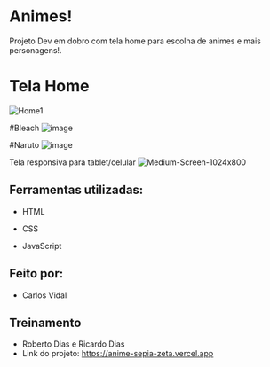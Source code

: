 # Animes! 
Projeto Dev em dobro com tela home para escolha de animes e mais personagens!.

# Tela Home
![Home1](https://github.com/vidalcarlos1/anime/assets/103275240/8c0b25ed-971c-4380-936b-76af3332c7e0)

#Bleach
![image](https://github.com/vidalcarlos1/anime/assets/103275240/42cd4908-a4a0-48d2-a9e1-eb6f801f9b05)

#Naruto
![image](https://github.com/vidalcarlos1/anime/assets/103275240/51dfc3a1-e1e9-4482-a058-f73c23e9bae2)

Tela responsiva para tablet/celular 
![Medium-Screen-1024x800](https://github.com/vidalcarlos1/anime/assets/103275240/c6d89410-7e26-45be-9023-bf9b32503146)


## Ferramentas utilizadas:

* HTML

* CSS

* JavaScript

## Feito por:
* Carlos Vidal 

## Treinamento
* Roberto Dias e Ricardo Dias
* Link do projeto: https://anime-sepia-zeta.vercel.app
